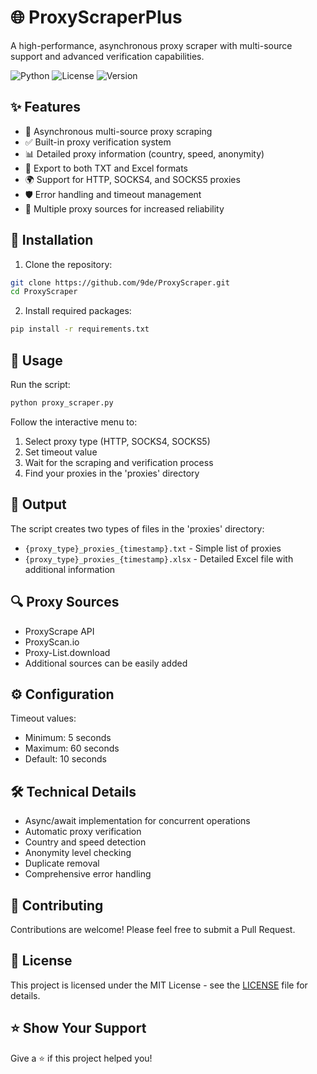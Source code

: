 # 🌐 ProxyScraperPlus

A high-performance, asynchronous proxy scraper with multi-source support and advanced verification capabilities.

![Python](https://img.shields.io/badge/Python-3.7+-blue.svg)
![License](https://img.shields.io/badge/License-MIT-green.svg)
![Version](https://img.shields.io/badge/Version-2.0-red.svg)

## ✨ Features

- 🚀 Asynchronous multi-source proxy scraping
- ✅ Built-in proxy verification system
- 📊 Detailed proxy information (country, speed, anonymity)
- 📁 Export to both TXT and Excel formats
- 🌍 Support for HTTP, SOCKS4, and SOCKS5 proxies
- 🛡️ Error handling and timeout management
- 🎯 Multiple proxy sources for increased reliability

## 🔧 Installation

1. Clone the repository:
```bash
git clone https://github.com/9de/ProxyScraper.git
cd ProxyScraper
```

2. Install required packages:
```bash
pip install -r requirements.txt
```

## 🚀 Usage

Run the script:
```bash
python proxy_scraper.py
```

Follow the interactive menu to:
1. Select proxy type (HTTP, SOCKS4, SOCKS5)
2. Set timeout value
3. Wait for the scraping and verification process
4. Find your proxies in the 'proxies' directory

## 📂 Output

The script creates two types of files in the 'proxies' directory:
- `{proxy_type}_proxies_{timestamp}.txt` - Simple list of proxies
- `{proxy_type}_proxies_{timestamp}.xlsx` - Detailed Excel file with additional information

## 🔍 Proxy Sources

- ProxyScrape API
- ProxyScan.io
- Proxy-List.download
- Additional sources can be easily added

## ⚙️ Configuration

Timeout values:
- Minimum: 5 seconds
- Maximum: 60 seconds
- Default: 10 seconds

## 🛠️ Technical Details

- Async/await implementation for concurrent operations
- Automatic proxy verification
- Country and speed detection
- Anonymity level checking
- Duplicate removal
- Comprehensive error handling

## 🤝 Contributing

Contributions are welcome! Please feel free to submit a Pull Request.

## 📝 License

This project is licensed under the MIT License - see the [LICENSE](LICENSE) file for details.

## ⭐ Show Your Support

Give a ⭐️ if this project helped you!
